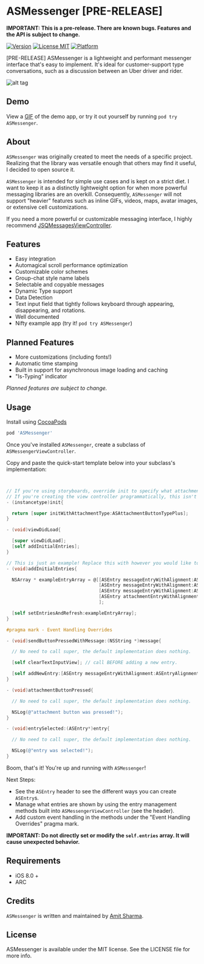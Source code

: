 # ASMessenger [PRE-RELEASE]

**IMPORTANT: This is a pre-release. There are known bugs. Features and the API is subject to change.**

[![Version](https://img.shields.io/cocoapods/v/ASMessenger.svg?style=flat)](http://cocoapods.org/pods/ASMessenger)
[![License MIT](https://img.shields.io/cocoapods/l/ASMessenger.svg?style=flat)](http://cocoapods.org/pods/ASMessenger)
[![Platform](https://img.shields.io/cocoapods/p/ASMessenger.svg?style=flat)](http://cocoapods.org/pods/ASMessenger)

[PRE-RELEASE] ASMessenger is a lightweight and performant messenger interface that's easy to implement. It's ideal for customer-support type conversations, such as a discussion between an Uber driver and rider.

![alt tag](http://i.imgur.com/UbuSILm.png)

## Demo

View a [GIF](http://i.imgur.com/ZFNBA6Z.gifv) of the demo app, or try it out yourself by running `pod try ASMessenger`.

## About

`ASMessenger` was originally created to meet the needs of a specific project. Realizing that the library was versatile enough that others may find it useful, I decided to open source it.

`ASMessenger` is intended for simple use cases and is kept on a strict diet. I want to keep it as a distinctly lightweight option for when more powerful messaging libraries are an overkill. Consequently, `ASMessenger` will not support "heavier" features such as inline GIFs, videos, maps, avatar images, or extensive cell customizations.

If you need a more powerful or customizable messaging interface, I highly recommend [JSQMessagesViewController](https://github.com/jessesquires/JSQMessagesViewController).

## Features

* Easy integration
* Automagical scroll performance optimization
* Customizable color schemes
* Group-chat style name labels
* Selectable and copyable messages
* Dynamic Type support
* Data Detection
* Text input field that tightly follows keyboard through appearing, disappearing, and rotations.
* Well documented
* Nifty example app (try it! `pod try ASMessenger`)

## Planned Features

* More customizations (including fonts!)
* Automatic time stamping
* Built in support for asynchronous image loading and caching
* "Is-Typing" indicator

*Planned features are subject to change.*

## Usage

Install using [CocoaPods](http://cocoapods.org)

````ruby
pod 'ASMessenger'
````

Once you've installed `ASMessenger`, create a subclass of `ASMessengerViewController`.

Copy and paste the quick-start template below into your subclass's implementation:

```objective-c


// If you're using storyboards, override init to specify what attachment type to use.
// If you're creating the view controller programmatically, this isn't necessary.
- (instancetype)init{

  return [super initWithAttachmentType:ASAttachmentButtonTypePlus];
}

- (void)viewDidLoad{

  [super viewDidLoad];
  [self addInitialEntries];
}

// This is just an example! Replace this with however you would like to add your initial set of entries (if there are any).
- (void)addInitialEntries{

  NSArray * exampleEntryArray = @[[ASEntry messageEntryWithAlignment:ASEntryAlignmentRight name:@"Johnny Appleseed" message:@"Hello!"],
                                  [ASEntry messageEntryWithAlignment:ASEntryAlignmentLeft name:@"Bobby Someone" message:@"Hey, what's up?"],
                                  [ASEntry messageEntryWithAlignment:ASEntryAlignmentRight name:@"Johnny Appleseed" message:@"Not much!"],
                                  [ASEntry attachmentEntryWithAlignment:ASEntryAlignmentLeft name:@"Bobby Someone" title:@"Movie Tickets" subtitle:@"PDF Attachment" attachmentInfo:nil]
                                  ];

  [self setEntriesAndRefresh:exampleEntryArray];
}

#pragma mark - Event Handling Overrides

- (void)sendButtonPressedWithMessage:(NSString *)message{

  // No need to call super, the default implementation does nothing.

  [self clearTextInputView]; // call BEFORE adding a new entry.

  [self addNewEntry:[ASEntry messageEntryWithAlignment:ASEntryAlignmentRight name:@"Johnny Appleseed" message:message]];
}

- (void)attachmentButtonPressed{

  // No need to call super, the default implementation does nothing.

  NSLog(@"attachment button was pressed!");
}

- (void)entrySelected:(ASEntry*)entry{

  // No need to call super, the default implementation does nothing.

  NSLog(@"entry was selected!");
}


```

Boom, that's it! You're up and running with `ASMessenger`!

Next Steps:

- See the `ASEntry` header to see the different ways you can create `ASEntry`s.
- Manage what entries are shown by using the entry management methods built into `ASMessengerViewController` (see the header).
- Add custom event handling in the methods under the "Event Handling Overrides" pragma mark.

**IMPORTANT: Do not directly set or modify the `self.entries` array. It will cause unexpected behavior.**

## Requirements

* iOS 8.0 +
* ARC

## Credits

`ASMessenger` is written and maintained by [Amit Sharma](https://github.com/asharma-atx).

## License

ASMessenger is available under the MIT license. See the LICENSE file for more info.
